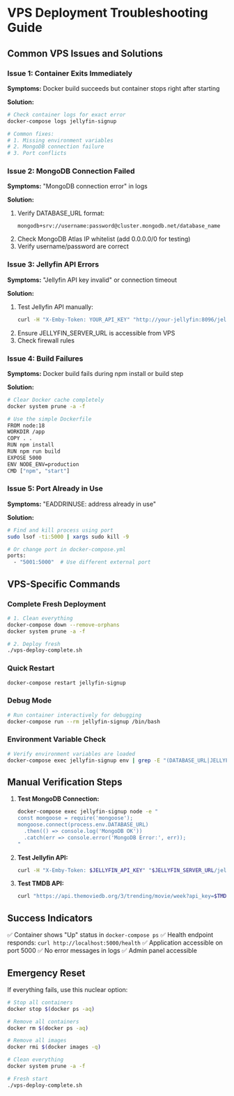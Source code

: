 # VPS Deployment Troubleshooting Guide

## Common VPS Issues and Solutions

### Issue 1: Container Exits Immediately
**Symptoms:** Docker build succeeds but container stops right after starting

**Solution:**
```bash
# Check container logs for exact error
docker-compose logs jellyfin-signup

# Common fixes:
# 1. Missing environment variables
# 2. MongoDB connection failure
# 3. Port conflicts
```

### Issue 2: MongoDB Connection Failed
**Symptoms:** "MongoDB connection error" in logs

**Solution:**
1. Verify DATABASE_URL format:
   ```
   mongodb+srv://username:password@cluster.mongodb.net/database_name
   ```
2. Check MongoDB Atlas IP whitelist (add 0.0.0.0/0 for testing)
3. Verify username/password are correct

### Issue 3: Jellyfin API Errors
**Symptoms:** "Jellyfin API key invalid" or connection timeout

**Solution:**
1. Test Jellyfin API manually:
   ```bash
   curl -H "X-Emby-Token: YOUR_API_KEY" "http://your-jellyfin:8096/jellyfin/Users"
   ```
2. Ensure JELLYFIN_SERVER_URL is accessible from VPS
3. Check firewall rules

### Issue 4: Build Failures
**Symptoms:** Docker build fails during npm install or build step

**Solution:**
```bash
# Clear Docker cache completely
docker system prune -a -f

# Use the simple Dockerfile
FROM node:18
WORKDIR /app
COPY . .
RUN npm install
RUN npm run build
EXPOSE 5000
ENV NODE_ENV=production
CMD ["npm", "start"]
```

### Issue 5: Port Already in Use
**Symptoms:** "EADDRINUSE: address already in use"

**Solution:**
```bash
# Find and kill process using port
sudo lsof -ti:5000 | xargs sudo kill -9

# Or change port in docker-compose.yml
ports:
  - "5001:5000"  # Use different external port
```

## VPS-Specific Commands

### Complete Fresh Deployment
```bash
# 1. Clean everything
docker-compose down --remove-orphans
docker system prune -a -f

# 2. Deploy fresh
./vps-deploy-complete.sh
```

### Quick Restart
```bash
docker-compose restart jellyfin-signup
```

### Debug Mode
```bash
# Run container interactively for debugging
docker-compose run --rm jellyfin-signup /bin/bash
```

### Environment Variable Check
```bash
# Verify environment variables are loaded
docker-compose exec jellyfin-signup env | grep -E "(DATABASE_URL|JELLYFIN|TMDB)"
```

## Manual Verification Steps

1. **Test MongoDB Connection:**
   ```bash
   docker-compose exec jellyfin-signup node -e "
   const mongoose = require('mongoose');
   mongoose.connect(process.env.DATABASE_URL)
     .then(() => console.log('MongoDB OK'))
     .catch(err => console.error('MongoDB Error:', err));
   "
   ```

2. **Test Jellyfin API:**
   ```bash
   curl -H "X-Emby-Token: $JELLYFIN_API_KEY" "$JELLYFIN_SERVER_URL/jellyfin/Users"
   ```

3. **Test TMDB API:**
   ```bash
   curl "https://api.themoviedb.org/3/trending/movie/week?api_key=$TMDB_API_KEY"
   ```

## Success Indicators

✅ Container shows "Up" status in `docker-compose ps`
✅ Health endpoint responds: `curl http://localhost:5000/health`
✅ Application accessible on port 5000
✅ No error messages in logs
✅ Admin panel accessible

## Emergency Reset

If everything fails, use this nuclear option:
```bash
# Stop all containers
docker stop $(docker ps -aq)

# Remove all containers
docker rm $(docker ps -aq)

# Remove all images
docker rmi $(docker images -q)

# Clean everything
docker system prune -a -f

# Fresh start
./vps-deploy-complete.sh
```